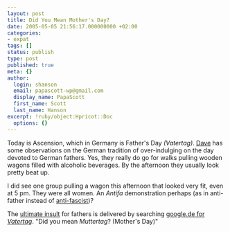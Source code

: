 ```yaml
---
layout: post
title: Did You Mean Mother's Day?
date: 2005-05-05 21:56:17.000000000 +02:00
categories:
- expat
tags: []
status: publish
type: post
published: true
meta: {}
author:
  login: shanson
  email: papascott-wp@gmail.com
  display_name: PapaScott
  first_name: Scott
  last_name: Hanson
excerpt: !ruby/object:Hpricot::Doc
  options: {}
---
```

<p>Today is Ascension, which in Germany is Father's Day <em>(Vatertag)</em>. <a href="http://www.oeskovic.com/?p=476" title="Daily Dose of Dave - And on Thurs-day he ascended into heaven">Dave</a> has some observations on the German tradition of over-indulging on the day devoted to German fathers. Yes, they really do go for walks pulling wooden wagons filled with alcoholic beverages. By the afternoon they usually look pretty beat up. </p>
<p>I did see one group pulling a wagon this afternoon that looked very fit, even at 5 pm. They were all women. An <em>Antifa</em> demonstration perhaps (as in anti-father instead of <a href="http://en.wikipedia.org/wiki/Antifa">anti-fascist</a>)? </p>
<p>The <a href="http://www.schockwellenreiter.de/2005/05/05.html#didYouMeanmuttertag" title="Der Schockwellenreiter: Weblog-Archiv 05.05.2005">ultimate insult</a> for fathers is delivered by searching <a href="http://www.google.de/search?q=vatertag">google.de for <em>Vatertag</em></a>. "Did you mean <em>Muttertag</em>? (Mother's Day)"</p>
